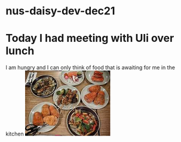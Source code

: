 # nus-daisy-dev-dec21
# Today I had meeting with Uli over lunch 
I am hungry and I can only think of food that is awaiting for me in the kitchen
![](food.jpg)


